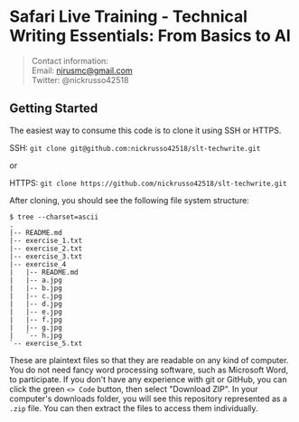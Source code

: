 # Safari Live Training - Technical Writing Essentials: From Basics to AI

> Contact information:\
> Email:    njrusmc@gmail.com\
> Twitter:  @nickrusso42518

## Getting Started
The easiest way to consume this code is to clone it using SSH or HTTPS.

SSH: `git clone git@github.com:nickrusso42518/slt-techwrite.git`

or

HTTPS: `git clone https://github.com/nickrusso42518/slt-techwrite.git`

After cloning, you should see the following file system structure:

```
$ tree --charset=ascii
.
|-- README.md
|-- exercise_1.txt
|-- exercise_2.txt
|-- exercise_3.txt
|-- exercise_4
|   |-- README.md
|   |-- a.jpg
|   |-- b.jpg
|   |-- c.jpg
|   |-- d.jpg
|   |-- e.jpg
|   |-- f.jpg
|   |-- g.jpg
|   `-- h.jpg
`-- exercise_5.txt
```

These are plaintext files so that they are readable on any kind of computer. You
do not need fancy word processing software, such as Microsoft Word, to
participate. If you don't have any experience with git or GitHub, you can click
the green `<> Code` button, then select "Download ZIP". In your computer's
downloads folder, you will see this repository represented as a `.zip` file.
You can then extract the files to access them individually.
